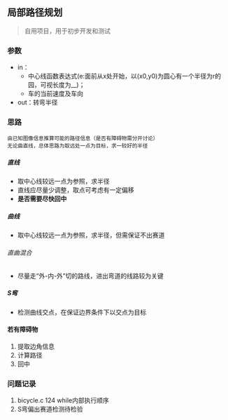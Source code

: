 ## 局部路径规划
>自用项目，用于初步开发和测试

### 参数
+ in：
  * 中心线函数表达式(e:面前从x处开始，以(x0,y0)为圆心有一个半径为r的园，可视长度为__)；  
  * 车的当前速度及车向
+ out：转弯半径

### 思路
    由已知图像信息推算可能的路径信息（是否有障碍物需分开讨论）  
    无论曲直线，总体思路为取远处一点为目标，求一较好的半径
##### 直线  
  + 取中心线较远一点为参照，求半径
  + 直线应尽量少调整，取点可考虑有一定偏移
  + **是否需要尽快回中**

##### 曲线
  + 取中心线较远一点为参照，求半径，但需保证不出赛道

###### 直曲混合
  + 尽量走“外-内-外”切的路线，进出弯道的线路较为关键

##### S弯
  + 检测曲线交点，在保证边界条件下以交点为目标

#### 若有障碍物
  1. 提取边角信息
  2. 计算路径
  3. 回中

### 问题记录
1. bicycle.c 124 while内部执行顺序
2. S弯偏出赛道检测待检验
